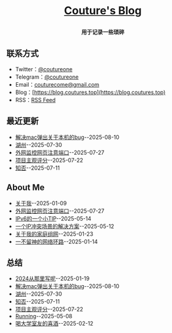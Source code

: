 **<p align="center">[Couture's Blog](https://blog.coutureone.top)</p>**
====

**<p align="center">用于记录一些琐碎</p>**


## 联系方式
- Twitter：[@coutureone](https://twitter.com/coutureone)
- Telegram：[@coutureone](https://t.me/coutureone)
- Email：[couturecome@gmail.com](mailto:couturecome@gmail.@163.com)
- Blog：[https://blog.coutures.top](https://blog.coutures.top)
- RSS：[RSS Feed](https://raw.githubusercontent.com/coutureone/gitblog/master/feed.xml)

## 最近更新
- [解决mac弹出关于本机的bug](https://github.com/coutureone/gitblog/issues/18)--2025-08-10
- [湖州](https://github.com/coutureone/gitblog/issues/17)--2025-07-30
- [外网监控网页注意端口](https://github.com/coutureone/gitblog/issues/16)--2025-07-27
- [项目主观评分](https://github.com/coutureone/gitblog/issues/15)--2025-07-22
- [知否](https://github.com/coutureone/gitblog/issues/14)--2025-07-11
## About Me
- [关于我](https://github.com/coutureone/gitblog/issues/6)--2025-01-09
- [外网监控网页注意端口](https://github.com/coutureone/gitblog/issues/16)--2025-07-27
- [IPv6的一个小TIP](https://github.com/coutureone/gitblog/issues/13)--2025-05-14
- [一个IP冲突场景的解决方案](https://github.com/coutureone/gitblog/issues/12)--2025-05-12
- [关于我的家庭组网](https://github.com/coutureone/gitblog/issues/9)--2025-01-23
- [一不留神的网络环路](https://github.com/coutureone/gitblog/issues/7)--2025-01-14
## 总结
- [2024从那里写呢](https://github.com/coutureone/gitblog/issues/8)--2025-01-19
- [解决mac弹出关于本机的bug](https://github.com/coutureone/gitblog/issues/18)--2025-08-10
- [湖州](https://github.com/coutureone/gitblog/issues/17)--2025-07-30
- [知否](https://github.com/coutureone/gitblog/issues/14)--2025-07-11
- [项目主观评分](https://github.com/coutureone/gitblog/issues/15)--2025-07-22
- [Running](https://github.com/coutureone/gitblog/issues/11)--2025-05-08
- [喝大学室友的喜酒](https://github.com/coutureone/gitblog/issues/10)--2025-02-12
